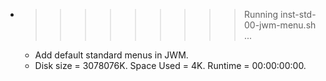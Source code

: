 * >>>>>>>>> Running inst-std-00-jwm-menu.sh ...
  * Add default standard menus in JWM.
  * Disk size = 3078076K. Space Used = 4K. Runtime = 00:00:00:00.
